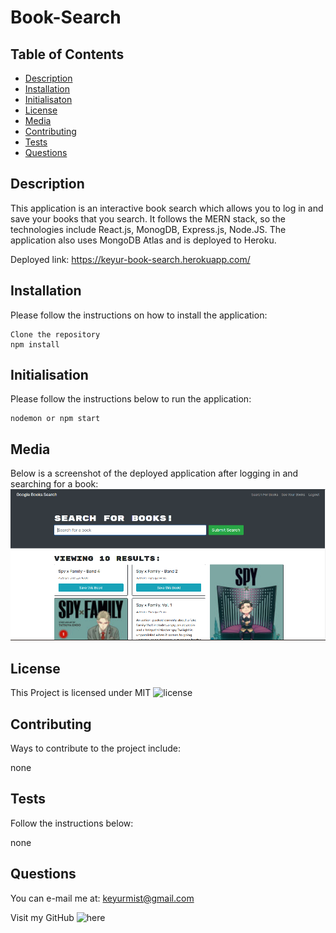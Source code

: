 # Book-Search

## Table of Contents

- [Description](#description)
- [Installation](#installation)
- [Initialisaton](#initialisation)
- [License](#license)
- [Media](#media)
- [Contributing](#contributing)
- [Tests](#tests)
- [Questions](#questions)

## Description

This application is an interactive book search which allows you to log in and save your books that you search. It follows the MERN stack, so the technologies include React.js, MonogDB, Express.js, Node.JS. The application also uses MongoDB Atlas and is deployed to Heroku.

Deployed link: https://keyur-book-search.herokuapp.com/

## Installation

Please follow the instructions on how to install the application:

```
Clone the repository
npm install
```

## Initialisation

Please follow the instructions below to run the application:

```
nodemon or npm start
```

## Media

Below is a screenshot of the deployed application after logging in and searching for a book:
![book](./Untitled.png)

## License

This Project is licensed under MIT ![license](https://img.shields.io/badge/MIT-License-orange)

## Contributing

Ways to contribute to the project include:

none

## Tests

Follow the instructions below:

none

## Questions

You can e-mail me at: keyurmist@gmail.com

Visit my GitHub ![here](https://github.com/keyurmist)
